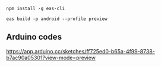 `npm install -g eas-cli`

`eas build -p android --profile preview`

## Arduino codes
https://app.arduino.cc/sketches/ff725ed0-b65a-4f99-8738-b7ac90a05301?view-mode=preview
